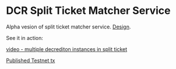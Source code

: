 # DCR Split Ticket Matcher Service

Alpha vesion of split ticket matcher service. [Design](/docs/design.md).

See it in action:

[video - multiple decrediton instances in split ticket](https://streamable.com/qnfsm)

[Published Testnet tx](https://testnet.dcrdata.org/tx/3fef0f86d50e2f334ee10e3547ad24c2cac46b1439f1bd40ce764f07f0422cd8)
